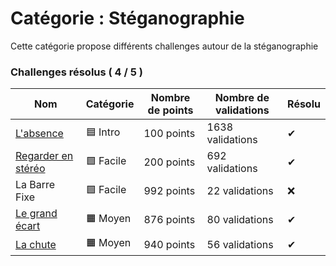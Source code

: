 # Catégorie : Stéganographie

Cette catégorie propose différents challenges autour de la stéganographie

### Challenges résolus ( 4 / 5 )

| Nom | Catégorie | Nombre de points | Nombre de validations | Résolu |
| - | - | - | - | - |
| [L'absence](./L'absence/) | 🟦 Intro | 100 points | 1638 validations | ✔ |
| [Regarder en stéréo](./Regarder%20en%20stéréo/) | 🟩 Facile | 200 points | 692 validations | ✔ |
| La Barre Fixe | 🟩 Facile | 992 points | 22 validations | ❌ |
| [Le grand écart](./Le%20grand%20écart/) | 🟧 Moyen | 876 points | 80 validations | ✔ |
| [La chute](./La%20chute/) | 🟧 Moyen | 940 points | 56 validations | ✔ |

